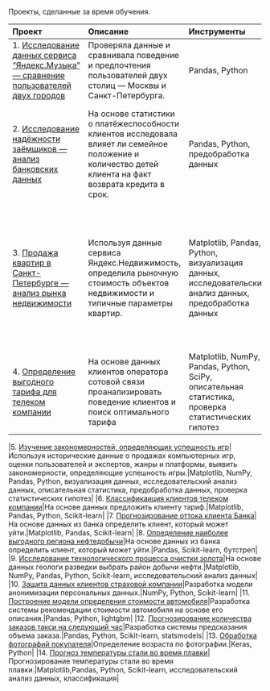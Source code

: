 Проекты, сделанные за время обучения.

| Проект            | Описание                | Инструменты     | Выводы        |
| :----------------- |:----------------|:------------|:-----------------|
|1. <a href="https://github.com/WaterPrima/Portfolio/tree/main/Исследование%20данных%20сервиса%20“Яндекс.Музыка”%20—%20сравнение%20пользователей%20двух%20городов">Исследование данных сервиса “Яндекс.Музыка” — сравнение пользователей двух городов</a>    |Проверяла данные и сравнивала поведение и предпочтения пользователей двух столиц — Москвы и Санкт-Петербурга.| Pandas, Python|Проверила три гипотезы по сравнению музыкальных предподчтений в двух городах.
| 2. <a href="https://github.com/WaterPrima/Portfolio/tree/main/Исследование%20надёжности%20заёмщиков%20—%20анализ%20банковских%20данных">Исследование надёжности заёмщиков — анализ банковских данных</a>    |На основе статистики о платёжеспособности клиентов исследовала влияет ли семейное положение и количество детей клиента на факт возврата кредита в срок.|Pandas, Python, предобработка данных|Выявила закономерности погашения кредита, основываясь на данных о ежемесячном доходе и семейном положении.
|3. <a href="https://github.com/WaterPrima/Portfolio/tree/main/Анализ%20рынка%20недвижимости.%20%20Продажа%20квартир%20в%20Санкт-Петербугре">Продажа квартир в Санкт-Петербурге — анализ рынка недвижимости</a>|Используя данные сервиса Яндекс.Недвижимость, определила рыночную стоимость объектов недвижимости и типичные параметры квартир.|Matplotlib, Pandas, Python, визуализация данных,  исследовательский анализ данных, предобработка данных|Нашла характеристики квартир, которые продают чаще всего. Из чего складывается их стоимость. Влияние размещения объявлений о продаже от времен года, дня недели.
|4. <a href="https://github.com/WaterPrima/Portfolio/tree/main/Определение%20выгодного%20тарифа%20для%20телеком%20компании">Определение выгодного тарифа для телеком компании</a>|На основе данных клиентов оператора сотовой связи проанализировать поведение клиентов и поиск оптимального тарифа|Matplotlib, NumPy, Pandas, Python, SciPy, описательная статистика, проверка статистических гипотез|

|5. <a href="https://github.com/WaterPrima/Portfolio/tree/main/Изучение%20закономерностей%2C%20определяющих%20успешность%20игр">Изучение закономерностей, определяющих успешность игр</a>|Используя исторические данные о продажах компьютерных игр, оценки пользователей и экспертов, жанры и платформы, выявить закономерности, определяющие успешность игры.|Matplotlib, NumPy, Pandas, Python, визуализация данных, исследовательский анализ данных, описательная статистика, предобработка данных, проверка статистических гипотез|
|6. <a href="https://github.com/WaterPrima/Portfolio/tree/main/Классификация%20клиентов%20телеком%20компании">Классификаиция клиентов телеком компании</a>|На основе данных предложить клиенту тариф.|Matplotlib, Pandas, Python, Scikit-learn|
|7. <a href="https://github.com/WaterPrima/Portfolio/tree/main/Прогнозирование%20оттока%20клиента%20Банка">Прогнозирование оттока клиента Банка</a>|На основе данных из банка определить клиент, который может уйти.|Matplotlib, Pandas, Scikit-learn|
|8. <a href="https://github.com/WaterPrima/Portfolio/tree/main/Определение%20наиболее%20выгодного%20региона%20нефтедобычи">Определение наиболее выгодного региона нефтедобычи</a>|На основе данных из банка определить клиент, который может уйти.|Pandas, Scikit-learn, бутстреп|
|9. <a href="https://github.com/WaterPrima/Portfolio/tree/main/Исследование%20технологического%20процесса%20очистки%20золота">Исследование технологического процесса очистки золота</a>|На основе данных геологи разведки выбрать район добычи нефти.|Matplotlib, NumPy, Pandas, Python, Scikit-learn, исследовательский анализ данных|
|10. <a href="https://github.com/WaterPrima/Portfolio/tree/main/Защита%20данных%20клиентов%20страховой%20компании">Защита данных клиентов страховой компании</a>|Разработка модели анонимизации персональных данных.|NumPy, Python, Scikit-learn|
|11. <a href="https://github.com/WaterPrima/Portfolio/tree/main/Построение%20модели%20определения%20стоимости%20автомобиля">Построение модели определения стоимости автомобиля</a>|Разработка системы рекомендации стоимости автомобиля на основе его описания.|Pandas, Python, lightgbm|
|12. <a href="https://github.com/WaterPrima/Portfolio/tree/main/Прогнозирование%20заказов%20такси">Прогнозирование количества заказов такси на следующий час</a>|Разработка системы предсказания объема заказа.|Pandas, Python, Scikit-learn, statsmodels|
|13. <a href="https://github.com/WaterPrima/Portfolio/tree/main/Обработка%20фотографий%20покупателя">Обработка фотографий покупателя</a>|Определение возраста по фотографии.|Keras, Python|
|14. <a href="https://github.com/WaterPrima/Portfolio/tree/main/Прогноз%20температуры%20стали%20во%20время%20плавки">Прогноз температуры стали во время плавки</a>|Прогнозирование температуры стали во время плавки.|Matplotlib,Pandas, Python, Scikit-learn, исследовательский анализ данных, классификация|


  
